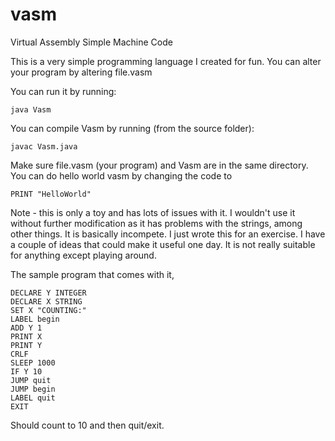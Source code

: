 # vasm
Virtual Assembly Simple Machine Code

This is a very simple programming language I created for fun. You can alter your program by altering file.vasm

You can run it by running: 
```
java Vasm
```

You can compile Vasm by running (from the source folder):
```
javac Vasm.java
```

Make sure file.vasm (your program) and Vasm are in the same directory. You can do hello world vasm by changing the code to

```
PRINT "HelloWorld"
```

Note - this is only a toy and has lots of issues with it. I wouldn't use it without further modification as it has problems with the strings, among other things. It is basically incompete. I just wrote this for an exercise. I have a couple of ideas that could make it useful one day. It is not really suitable for anything except playing around.

The sample program that comes with it, 

```
DECLARE Y INTEGER
DECLARE X STRING
SET X "COUNTING:"
LABEL begin
ADD Y 1
PRINT X
PRINT Y
CRLF
SLEEP 1000
IF Y 10
JUMP quit
JUMP begin
LABEL quit
EXIT
```

Should count to 10 and then quit/exit.

